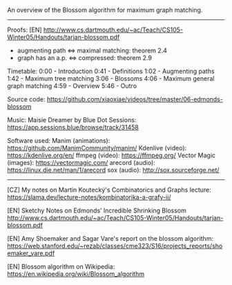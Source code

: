 An overview of the Blossom algorithm for maximum graph matching.

------------------

Proofs: [EN] http://www.cs.dartmouth.edu/~ac/Teach/CS105-Winter05/Handouts/tarjan-blossom.pdf
- augmenting path <=> maximal matching: theorem 2.4
- graph has an a.p. <=> compressed: theorem 2.9

Timetable:
0:00 - Introduction
0:41 - Definitions
1:02 - Augmenting paths
1:42 - Maximum tree matching
3:06 - Blossoms
4:06 - Maximum general graph matching
4:59 - Overview
5:46 - Outro

Source code:
https://github.com/xiaoxiae/videos/tree/master/06-edmonds-blossom

Music:
Maisie Dreamer by Blue Dot Sessions: https://app.sessions.blue/browse/track/31458

Software used:
Manim (animations): https://github.com/ManimCommunity/manim/
Kdenlive (video): https://kdenlive.org/en/
ffmpeg (video): https://ffmpeg.org/
Vector Magic (images): https://vectormagic.com/
arecord (audio): https://linux.die.net/man/1/arecord
sox (audio): http://sox.sourceforge.net/

------------------

[CZ] My notes on Martin Koutecký's Combinatorics and Graphs lecture:
https://slama.dev/lecture-notes/kombinatorika-a-grafy-ii/

[EN] Sketchy Notes on Edmonds’ Incredible Shrinking Blossom
http://www.cs.dartmouth.edu/~ac/Teach/CS105-Winter05/Handouts/tarjan-blossom.pdf

[EN] Amy Shoemaker and Sagar Vare's report on the blossom algorithm:
https://web.stanford.edu/~rezab/classes/cme323/S16/projects_reports/shoemaker_vare.pdf

[EN] Blossom algorithm on Wikipedia:
https://en.wikipedia.org/wiki/Blossom_algorithm
